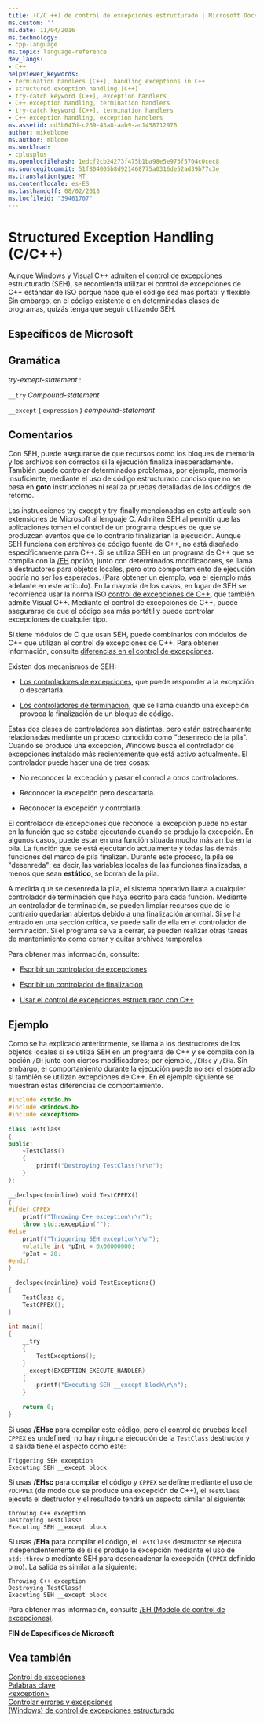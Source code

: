 ```yaml
---
title: (C/C ++) de control de excepciones estructurado | Microsoft Docs
ms.custom: ''
ms.date: 11/04/2016
ms.technology:
- cpp-language
ms.topic: language-reference
dev_langs:
- C++
helpviewer_keywords:
- termination handlers [C++], handling exceptions in C++
- structured exception handling [C++]
- try-catch keyword [C++], exception handlers
- C++ exception handling, termination handlers
- try-catch keyword [C++], termination handlers
- C++ exception handling, exception handlers
ms.assetid: dd3b647d-c269-43a8-aab9-ad1458712976
author: mikeblome
ms.author: mblome
ms.workload:
- cplusplus
ms.openlocfilehash: 1edcf2cb24273f475b1ba98e5e973f5704c0cec8
ms.sourcegitcommit: 51f804005b8d921468775a0316de52ad39b77c3e
ms.translationtype: MT
ms.contentlocale: es-ES
ms.lasthandoff: 08/02/2018
ms.locfileid: "39461707"
---
```

# <a name="structured-exception-handling-cc"></a>Structured Exception Handling (C/C++)
Aunque Windows y Visual C++ admiten el control de excepciones estructurado (SEH), se recomienda utilizar el control de excepciones de C++ estándar de ISO porque hace que el código sea más portátil y flexible. Sin embargo, en el código existente o en determinadas clases de programas, quizás tenga que seguir utilizando SEH.  
  
## <a name="microsoft-specific"></a>Específicos de Microsoft  
  
## <a name="grammar"></a>Gramática  
 *try-except-statement* :  
  
 `__try` *Compound-statement*  
  
 `__except` ( `expression` ) *compound-statement*  
  
## <a name="remarks"></a>Comentarios  
 Con SEH, puede asegurarse de que recursos como los bloques de memoria y los archivos son correctos si la ejecución finaliza inesperadamente. También puede controlar determinados problemas, por ejemplo, memoria insuficiente, mediante el uso de código estructurado conciso que no se basa en **goto** instrucciones ni realiza pruebas detalladas de los códigos de retorno.  
  
 Las instrucciones try-except y try-finally mencionadas en este artículo son extensiones de Microsoft al lenguaje C. Admiten SEH al permitir que las aplicaciones tomen el control de un programa después de que se produzcan eventos que de lo contrario finalizarían la ejecución. Aunque SEH funciona con archivos de código fuente de C++, no está diseñado específicamente para C++. Si se utiliza SEH en un programa de C++ que se compila con la [/EH](../build/reference/eh-exception-handling-model.md) opción, junto con determinados modificadores, se llama a destructores para objetos locales, pero otro comportamiento de ejecución podría no ser los esperados. (Para obtener un ejemplo, vea el ejemplo más adelante en este artículo). En la mayoría de los casos, en lugar de SEH se recomienda usar la norma ISO [control de excepciones de C++](../cpp/try-throw-and-catch-statements-cpp.md), que también admite Visual C++. Mediante el control de excepciones de C++, puede asegurarse de que el código sea más portátil y puede controlar excepciones de cualquier tipo.  
  
 Si tiene módulos de C que usan SEH, puede combinarlos con módulos de C++ que utilizan el control de excepciones de C++. Para obtener información, consulte [diferencias en el control de excepciones](../cpp/exception-handling-differences.md).  
  
 Existen dos mecanismos de SEH:  
  
-   [Los controladores de excepciones](../cpp/writing-an-exception-handler.md), que puede responder a la excepción o descartarla.  
  
-   [Los controladores de terminación](../cpp/writing-a-termination-handler.md), que se llama cuando una excepción provoca la finalización de un bloque de código.  
  
 Estas dos clases de controladores son distintas, pero están estrechamente relacionadas mediante un proceso conocido como "desenredo de la pila". Cuando se produce una excepción, Windows busca el controlador de excepciones instalado más recientemente que está activo actualmente. El controlador puede hacer una de tres cosas:  
  
-   No reconocer la excepción y pasar el control a otros controladores.  
  
-   Reconocer la excepción pero descartarla.  
  
-   Reconocer la excepción y controlarla.  
  
 El controlador de excepciones que reconoce la excepción puede no estar en la función que se estaba ejecutando cuando se produjo la excepción. En algunos casos, puede estar en una función situada mucho más arriba en la pila. La función que se está ejecutando actualmente y todas las demás funciones del marco de pila finalizan. Durante este proceso, la pila se "desenreda"; es decir, las variables locales de las funciones finalizadas, a menos que sean **estático**, se borran de la pila.  
  
 A medida que se desenreda la pila, el sistema operativo llama a cualquier controlador de terminación que haya escrito para cada función. Mediante un controlador de terminación, se pueden limpiar recursos que de lo contrario quedarían abiertos debido a una finalización anormal. Si se ha entrado en una sección crítica, se puede salir de ella en el controlador de terminación. Si el programa se va a cerrar, se pueden realizar otras tareas de mantenimiento como cerrar y quitar archivos temporales.  
  
 Para obtener más información, consulte:  
  
-   [Escribir un controlador de excepciones](../cpp/writing-an-exception-handler.md)  
  
-   [Escribir un controlador de finalización](../cpp/writing-a-termination-handler.md)  
  
-   [Usar el control de excepciones estructurado con C++](../cpp/using-structured-exception-handling-with-cpp.md)  
  
## <a name="example"></a>Ejemplo  
 Como se ha explicado anteriormente, se llama a los destructores de los objetos locales si se utiliza SEH en un programa de C++ y se compila con la opción `/EH` junto con ciertos modificadores; por ejemplo, `/EHsc` y `/EHa`. Sin embargo, el comportamiento durante la ejecución puede no ser el esperado si también se utilizan excepciones de C++. En el ejemplo siguiente se muestran estas diferencias de comportamiento.  
  
```cpp  
#include <stdio.h>  
#include <Windows.h>  
#include <exception>  
  
class TestClass  
{  
public:  
    ~TestClass()  
    {  
        printf("Destroying TestClass!\r\n");  
    }  
};  
  
__declspec(noinline) void TestCPPEX()  
{  
#ifdef CPPEX  
    printf("Throwing C++ exception\r\n");  
    throw std::exception("");  
#else  
    printf("Triggering SEH exception\r\n");  
    volatile int *pInt = 0x00000000;  
    *pInt = 20;  
#endif  
}  
  
__declspec(noinline) void TestExceptions()  
{  
    TestClass d;  
    TestCPPEX();  
}  
  
int main()  
{  
    __try  
    {  
        TestExceptions();  
    }  
    __except(EXCEPTION_EXECUTE_HANDLER)  
    {  
        printf("Executing SEH __except block\r\n");  
    }  
  
    return 0;  
}  
```  
  
 Si usas **/EHsc** para compilar este código, pero el control de pruebas local `CPPEX` es undefined, no hay ninguna ejecución de la `TestClass` destructor y la salida tiene el aspecto como este:  
  
```Output  
Triggering SEH exception  
Executing SEH __except block  
```  
  
 Si usas **/EHsc** para compilar el código y `CPPEX` se define mediante el uso de `/DCPPEX` (de modo que se produce una excepción de C++), el `TestClass` ejecuta el destructor y el resultado tendrá un aspecto similar al siguiente:  
  
```Output  
Throwing C++ exception  
Destroying TestClass!  
Executing SEH __except block  
```  
  
 Si usas **/EHa** para compilar el código, el `TestClass` destructor se ejecuta independientemente de si se produjo la excepción mediante el uso de `std::throw` o mediante SEH para desencadenar la excepción (`CPPEX` definido o no). La salida es similar a la siguiente:  
  
```Output  
Throwing C++ exception  
Destroying TestClass!  
Executing SEH __except block  
```  
  
 Para obtener más información, consulte [/EH (Modelo de control de excepciones)](../build/reference/eh-exception-handling-model.md).  
  
**FIN de Específicos de Microsoft**  
  
## <a name="see-also"></a>Vea también  
 [Control de excepciones](../cpp/exception-handling-in-visual-cpp.md)   
 [Palabras clave](../cpp/keywords-cpp.md)   
 [\<exception>](../standard-library/exception.md)   
 [Controlar errores y excepciones](../cpp/errors-and-exception-handling-modern-cpp.md)   
 [(Windows) de control de excepciones estructurado](http://msdn.microsoft.com/library/windows/desktop/ms680657.aspx)